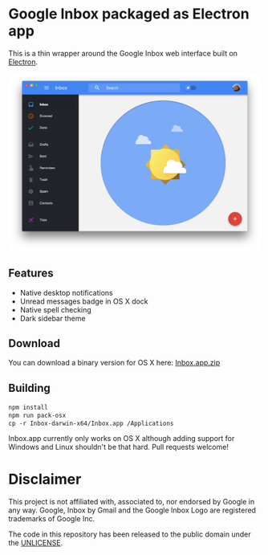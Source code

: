 # Google Inbox packaged as Electron app

This is a thin wrapper around the Google Inbox web interface built on
[Electron](http://electron.atom.io/).

![screenshot](screenshot.png)

## Features

* Native desktop notifications
* Unread messages badge in OS X dock
* Native spell checking
* Dark sidebar theme

## Download

You can download a binary version for OS X here: [Inbox.app.zip](https://github.com/fgnass/inbox-app/releases/download/v1.0.0/Inbox.app.zip
)

## Building

```
npm install
npm run pack-osx
cp -r Inbox-darwin-x64/Inbox.app /Applications
```

Inbox.app currently only works on OS X although adding support for Windows and Linux shouldn't be that hard. Pull requests welcome!


# Disclaimer

This project is not affiliated with, associated to, nor endorsed by Google
in any way. Google, Inbox by Gmail and the Google Inbox Logo are registered
trademarks of Google Inc.

The code in this repository has been released to the public domain
under the [UNLICENSE](./UNLICENSE).
